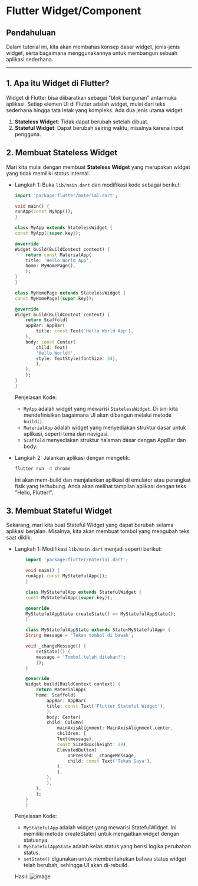 # Flutter Widget/Component

## Pendahuluan
Dalam tutorial ini, kita akan membahas konsep dasar widget, jenis-jenis widget, serta bagaimana menggunakannya untuk membangun sebuah aplikasi sederhana.

---

## 1. Apa itu Widget di Flutter?
Widget di Flutter bisa diibaratkan sebagai "blok bangunan" antarmuka aplikasi. Setiap elemen UI di Flutter adalah widget, mulai dari teks sederhana hingga tata letak yang kompleks. Ada dua jenis utama widget:

1. **Stateless Widget**: Tidak dapat berubah setelah dibuat.
2. **Stateful Widget**: Dapat berubah seiring waktu, misalnya karena input pengguna.

## 2. Membuat Stateless Widget
Mari kita mulai dengan membuat **Stateless Widget** yang merupakan widget yang tidak memiliki status internal.

- Langkah 1: Buka `lib/main.dart` dan modifikasi kode sebagai berikut:
    ```dart
    import 'package:flutter/material.dart';

    void main() {
    runApp(const MyApp()); 
    }

    class MyApp extends StatelessWidget {
    const MyApp({super.key});

    @override
    Widget build(BuildContext context) {
        return const MaterialApp(
        title: 'Hello World App',
        home: MyHomePage(),
        );
    }
    }

    class MyHomePage extends StatelessWidget {
    const MyHomePage({super.key});

    @override
    Widget build(BuildContext context) {
        return Scaffold(
        appBar: AppBar(
            title: const Text('Hello World App'),
        ),
        body: const Center(
            child: Text(
            'Hello World!',
            style: TextStyle(fontSize: 24),
            ),
        ),
        );
    }
    }

    ```
    Penjelasan Kode:
    - `MyApp` adalah widget yang mewarisi `StatelessWidget`. Di sini kita mendefinisikan bagaimana UI akan dibangun melalui metode `build()`.
    - `MaterialApp` adalah widget yang menyediakan struktur dasar untuk aplikasi, seperti tema dan navigasi.
    - `Scaffold` menyediakan struktur halaman dasar dengan AppBar dan body.

- Langkah 2: Jalankan aplikasi dengan mengetik:
    ```bash
    flutter run -d chrome
    ```
    Ini akan mem-build dan menjalankan aplikasi di emulator atau perangkat fisik yang terhubung. Anda akan melihat tampilan aplikasi dengan teks "Hello, Flutter!".


## 3. Membuat Stateful Widget
Sekarang, mari kita buat Stateful Widget yang dapat berubah selama aplikasi berjalan. Misalnya, kita akan membuat tombol yang mengubah teks saat diklik.

- Langkah 1: Modifikasi `lib/main.dart` menjadi seperti berikut:
    ```dart
        import 'package:flutter/material.dart';

        void main() {
        runApp( const MyStatefulApp());
        }

        class MyStatefulApp extends StatefulWidget {
        const MyStatefulApp({super.key});

        @override
        MyStatefulAppState createState() => MyStatefulAppState();
        }

        class MyStatefulAppState extends State<MyStatefulApp> {
        String message = 'Tekan tombol di bawah';

        void _changeMessage() {
            setState(() {
            message = 'Tombol telah ditekan!';
            });
        }

        @override
        Widget build(BuildContext context) {
            return MaterialApp(
            home: Scaffold(
                appBar: AppBar(
                title: const Text('Flutter Stateful Widget'),
                ),
                body: Center(
                child: Column(
                    mainAxisAlignment: MainAxisAlignment.center,
                    children: [
                    Text(message),
                    const SizedBox(height: 20),
                    ElevatedButton(
                        onPressed: _changeMessage,
                        child: const Text('Tekan Saya'),
                    ),
                    ],
                ),
                ),
            ),
            );
        }
        }
    ```
    Penjelasan Kode:
    - `MyStatefulApp` adalah widget yang mewarisi StatefulWidget. Ini memiliki metode createState() untuk mengaitkan widget dengan statusnya.
    - `MyStatefulAppState` adalah kelas status yang berisi logika perubahan status.
    - `setState()` digunakan untuk memberitahukan bahwa status widget telah berubah, sehingga UI akan di-rebuild.

    Hasil:
    ![image](https://github.com/user-attachments/assets/6f4b9367-5faa-46bc-b43b-0da0b73b02a1)
    